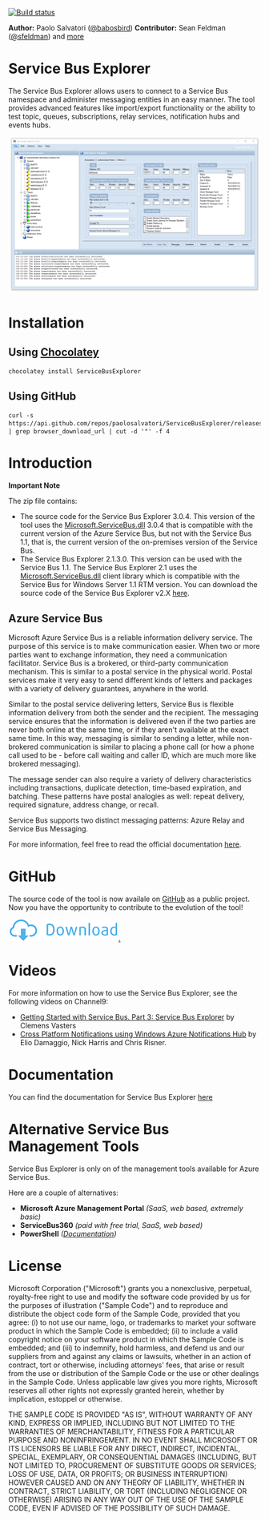 [![Build status](https://ci.appveyor.com/api/projects/status/x5niu29yhun36hda/branch/master?svg=true)](https://ci.appveyor.com/project/seanfeldman/servicebusexplorer/branch/master)

**Author:** Paolo Salvatori ([@babosbird](https://twitter.com/babosbird))
**Contributor:**  Sean Feldman ([@sfeldman](https://twitter.com/sfeldman)) and [more](https://github.com/paolosalvatori/ServiceBusExplorer/graphs/contributors)

# Service Bus Explorer
The Service Bus Explorer allows users to connect to a Service Bus namespace and administer messaging entities in an easy manner. The tool provides advanced features like import/export functionality or the ability to test topic, queues, subscriptions, relay services, notification hubs and events hubs.

![Service Bus Explorer](./media/service-bus-explorer.png)

# Installation
## Using [Chocolatey](https://chocolatey.org/install)
```
chocolatey install ServiceBusExplorer
```

## Using GitHub
```
curl -s https://api.github.com/repos/paolosalvatori/ServiceBusExplorer/releases/latest | grep browser_download_url | cut -d '"' -f 4
```

# Introduction

**Important Note**

The zip file contains:

- The source code for the Service Bus Explorer 3.0.4. This version of the tool uses the [Microsoft.ServiceBus.dll](http://www.nuget.org/packages/WindowsAzure.ServiceBus/) 3.0.4 that is compatible with the current version of the  Azure Service Bus, but not with the Service Bus 1.1, that is, the current version of the on-premises version of the Service Bus.
- The Service Bus Explorer 2.1.3.0. This version can be used with the Service Bus 1.1. The Service Bus Explorer 2.1 uses the [Microsoft.ServiceBus.dll](http://www.nuget.org/packages/WindowsAzure.ServiceBus/) client library which is compatible  with the Service Bus for Windows Server 1.1 RTM version. You can download the source code of the Service Bus Explorer v2.X [here](https://github.com/paolosalvatori/ServiceBusExplorer/releases/tag/2.1.0).

## Azure Service Bus
Microsoft Azure Service Bus is a reliable information delivery service. The purpose of this service is to make communication easier. When two or more parties want to exchange information, they need a communication facilitator. Service Bus is a brokered, or third-party communication mechanism. This is similar to a postal service in the physical world. Postal services make it very easy to send different kinds of letters and packages with a variety of delivery guarantees, anywhere in the world.

Similar to the postal service delivering letters, Service Bus is flexible information delivery from both the sender and the recipient. The messaging service ensures that the information is delivered even if the two parties are never both online at the same time, or if they aren't available at the exact same time. In this way, messaging is similar to sending a letter, while non-brokered communication is similar to placing a phone call (or how a phone call used to be - before call waiting and caller ID, which are much more like brokered messaging).

The message sender can also require a variety of delivery characteristics including transactions, duplicate detection, time-based expiration, and batching. These patterns have postal analogies as well: repeat delivery, required signature, address change, or recall.

Service Bus supports two distinct messaging patterns: Azure Relay and Service Bus Messaging.

For more information, feel free to read the official documentation [here](https://docs.microsoft.com/en-us/azure/service-bus-messaging/service-bus-messaging-overview).

# GitHub
The source code of the tool is now availale on [GitHub](https://github.com/paolosalvatori/ServiceBusExplorer) as a public project. Now you have the opportunity to contribute to the evolution of the tool!

<a href="https://github.com/paolosalvatori/ServiceBusExplorer/releases" >![here](./media/download.png).</a>

# Videos
For more information on how to use the Service Bus Explorer, see the following videos on Channel9:

- [Getting Started with Service Bus. Part 3: Service Bus Explorer](http://www.digitalpodcast.com/items/10765228) by Clemens Vasters
- [Cross Platform Notifications using Windows Azure Notifications Hub](http://channel9.msdn.com/Shows/Cloud+Cover/Episode-116-Cross-Platform-Notifications-using-Windows-Azure-Notifications-Hub) by Elio Damaggio, Nick Harris and Chris Risner.

# Documentation
You can find the documentation for Service Bus Explorer [here](./docs/service-bus-explorer.md)

# Alternative Service Bus Management Tools
Service Bus Explorer is only on of the management tools available for Azure Service Bus.

Here are a couple of alternatives:

- **Microsoft Azure Management Portal** _(SaaS, web based, extremely basic)_
- **ServiceBus360** _(paid with free trial, SaaS, web based)_
- **PowerShell** _([Documentation](https://docs.microsoft.com/en-us/azure/service-bus-messaging/service-bus-manage-with-ps))_

# License
Microsoft Corporation ("Microsoft") grants you a nonexclusive, perpetual, royalty-free right to use and modify the software code provided by us for the purposes of illustration ("Sample Code") and to reproduce and distribute the object code form of the Sample Code, provided that you agree: (i) to not use our name, logo, or trademarks to market your software product in which the Sample Code is embedded; (ii) to include a valid copyright notice on your software product in which the Sample  Code is embedded; and (iii) to indemnify, hold harmless, and defend us and our suppliers from and against any claims or lawsuits, whether in an action of contract, tort or otherwise, including attorneys' fees, that arise or result from the use or distribution  of the Sample Code or the use or other dealings in the Sample Code. Unless applicable law gives you more rights, Microsoft reserves all other rights not expressly granted herein, whether by implication, estoppel or otherwise.

THE SAMPLE CODE IS PROVIDED "AS IS", WITHOUT WARRANTY OF ANY KIND, EXPRESS OR IMPLIED, INCLUDING BUT NOT LIMITED TO THE WARRANTIES OF MERCHANTABILITY, FITNESS FOR A PARTICULAR PURPOSE AND NONINFRINGEMENT. IN NO EVENT SHALL MICROSOFT OR ITS LICENSORS BE LIABLE  FOR ANY DIRECT, INDIRECT, INCIDENTAL, SPECIAL, EXEMPLARY, OR CONSEQUENTIAL DAMAGES (INCLUDING, BUT NOT LIMITED TO, PROCUREMENT OF SUBSTITUTE GOODS OR SERVICES; LOSS OF USE, DATA, OR PROFITS; OR BUSINESS INTERRUPTION) HOWEVER CAUSED AND ON ANY THEORY OF LIABILITY,  WHETHER IN CONTRACT, STRICT LIABILITY, OR TORT (INCLUDING NEGLIGENCE OR OTHERWISE) ARISING IN ANY WAY OUT OF THE USE OF THE SAMPLE CODE, EVEN IF ADVISED OF THE POSSIBILITY OF SUCH DAMAGE.
